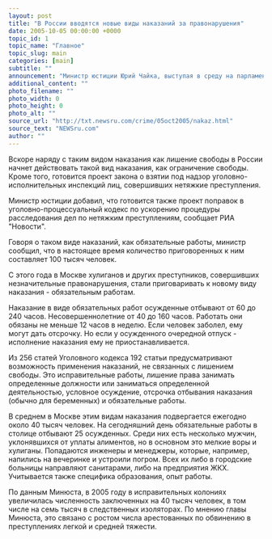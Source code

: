 ```yaml
---
layout: post
title: "В России вводятся новые виды наказаний за правонарушения"
date: 2005-10-05 00:00:00 +0000
topic_id: 1
topic_name: "Главное"
topic_slug: main
categories: [main]
subtitle: ""
announcement: "Министр юстиции Юрий Чайка, выступая в среду на парламентском часе в Совете Федерации, заявил, что уже в ближайшее время в России будут введены новые виды наказаний за правонарушения."
additional_content: ""
photo_filename: ""
photo_width: 0
photo_height: 0
photo_alt: ""
source_url: "http://txt.newsru.com/crime/05oct2005/nakaz.html"
source_text: "NEWSru.com"
author: ""
---
```

Вскоре наряду с таким видом наказания как лишение свободы в России начнет действовать такой вид наказания, как ограничение свободы. Кроме того, готовится проект закона о взятии под надзор уголовно-исполнительных инспекций лиц, совершивших нетяжкие преступления.

Министр юстиции добавил, что готовится также проект поправок в уголовно-процессуальный кодекс по ускорению процедуры расследования дел по нетяжким преступлениям, сообщает РИА "Новости".

Говоря о таком виде наказаний, как обязательные работы, министр сообщил, что в настоящее время количество приговоренных к ним составляет 100 тысяч человек.

С этого года в Москве хулиганов и других преступников, совершивших незначительные правонарушения, стали приговаривать к новому виду наказания - обязательным работам.

Наказание в виде обязательных работ осужденные отбывают от 60 до 240 часов. Несовершеннолетние от 40 до 160 часов. Работать они обязаны не меньше 12 часов в неделю. Если человек заболел, ему могут дать отсрочку. Но если у осужденного очередной отпуск - исполнение наказания ему не приостанавливается.

Из 256 статей Уголовного кодекса 192 статьи предусматривают возможность применения наказаний, не связанных с лишением свободы. Это исправительные работы, лишение права занимать определенные должности или заниматься определенной деятельностью, условное осуждение, отсрочка отбывания наказания (обычно для беременных) и обязательные работы.

В среднем в Москве этим видам наказания подвергается ежегодно около 40 тысяч человек. На сегодняшний день обязательные работы в столице отбывают 25 осужденных. Среди них есть несколько мужчин, уклонявшихся от уплаты алиментов, но в основном это мелкие воры и хулиганы. Попадаются инженеры и менеджеры, которые, например, напились на вечеринке и устроили погром. Всех их либо в городские больницы направляют санитарами, либо на предприятия ЖКХ. Учитывается также специфика образования, опыт работы.

По данным Минюста, в 2005 году в исправительных колониях увеличилась численность заключенных на 40 тысяч человек, в том числе на семь тысяч в следственных изоляторах. По мнению главы Минюста, это связано с ростом числа арестованных по обвинению в преступлениях легкой и средней тяжести.
